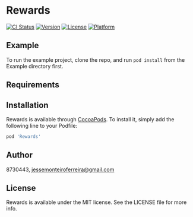 # Rewards

[![CI Status](https://img.shields.io/travis/8730443/Rewards.svg?style=flat)](https://travis-ci.org/8730443/Rewards)
[![Version](https://img.shields.io/cocoapods/v/Rewards.svg?style=flat)](https://cocoapods.org/pods/Rewards)
[![License](https://img.shields.io/cocoapods/l/Rewards.svg?style=flat)](https://cocoapods.org/pods/Rewards)
[![Platform](https://img.shields.io/cocoapods/p/Rewards.svg?style=flat)](https://cocoapods.org/pods/Rewards)

## Example

To run the example project, clone the repo, and run `pod install` from the Example directory first.

## Requirements

## Installation

Rewards is available through [CocoaPods](https://cocoapods.org). To install
it, simply add the following line to your Podfile:

```ruby
pod 'Rewards'
```

## Author

8730443, jessemonteiroferreira@gmail.com

## License

Rewards is available under the MIT license. See the LICENSE file for more info.
